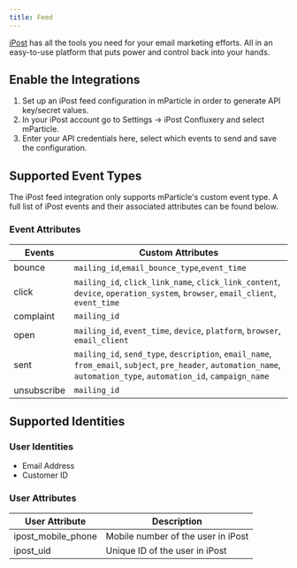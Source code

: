 ```yaml
---
title: Feed
---
```


<a href="https://www.ipost.com/" target="_blank">iPost</a> has all the tools you need for your email marketing efforts. All in an easy-to-use platform that puts power and control back into your hands.

## Enable the Integrations

1. Set up an iPost feed configuration in mParticle in order to generate API key/secret values. 
2. In your iPost account go to Settings -> iPost Confluxery and select mParticle. 
3. Enter your API credentials here, select which events to send and save the configuration.

## Supported Event Types

The iPost feed integration only supports mParticle's custom event type. A full list of iPost events and their associated attributes can be found below.

### Event Attributes

Events | Custom Attributes
------ | ---------
bounce | `mailing_id`,`email_bounce_type`,`event_time`
click | `mailing_id`, `click_link_name`, `click_link_content`, `device`, `operation_system`, `browser`, `email_client`, `event_time`
complaint | `mailing_id`
open | `mailing_id`, `event_time`, `device`, `platform`, `browser`, `email_client`
sent | `mailing_id`, `send_type`, `description`, `email_name`, `from_email`, `subject`, `pre_header`, `automation_name`, `automation_type`, `automation_id`, `campaign_name`
unsubscribe | `mailing_id`

## Supported Identities

### User Identities

* Email Address
* Customer ID

### User Attributes

User Attribute | Description
------ | ---------
ipost_mobile_phone | Mobile number of the user in iPost
ipost_uid | Unique ID of the user in iPost

